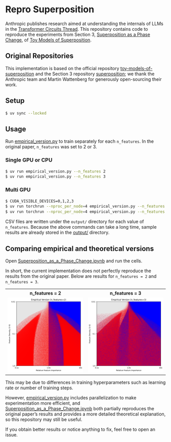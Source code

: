 # Repro Superposition

Anthropic publishes research aimed at understanding the internals of LLMs in the [Transformer Circuits Thread](https://transformer-circuits.pub/).
This repository contains code to reproduce the experiments from Section 3, [Superposition as a Phase Change](https://transformer-circuits.pub/2022/toy_model/index.html#phase-change), of [Toy Models of Superposition](https://transformer-circuits.pub/2022/toy_model/).

## Original Repositories

This implementation is based on the official repository [toy-models-of-superposition](https://github.com/anthropics/toy-models-of-superposition) and the Section 3 repository [superposition](https://github.com/wattenberg/superposition); we thank the Anthropic team and Martin Wattenberg for generously open-sourcing their work.

## Setup

```bash
$ uv sync --locked
```

## Usage

Run [empirical_version.py](empirical_version.py) to train separately for each `n_features`.
In the original paper, `n_features` was set to 2 or 3.

### Single GPU or CPU

```bash
$ uv run empirical_version.py --n_features 2
$ uv run empirical_version.py --n_features 3
```

### Multi GPU

```bash
$ CUDA_VISIBLE_DEVICES=0,1,2,3
$ uv run torchrun --nproc_per_node=4 empirical_version.py --n_features 2
$ uv run torchrun --nproc_per_node=4 empirical_version.py --n_features 3
```

CSV files are written under the `output/` directory for each value of `n_features`.
Because the above commands can take a long time, sample results are already stored in the [output/](output/) directory.

## Comparing empirical and theoretical versions

Open [Superposition_as_a_Phase_Change.ipynb](Superposition_as_a_Phase_Change.ipynb) and run the cells.

In short, the current implementation does not perfectly reproduce the results from the original paper.
Below are results for `n_features = 2` and `n_features = 3`.

<table>
  <tr>
    <th style="width: 50%;">n_features = 2</th>
    <th style="width: 50%;">n_features = 3</th>
  </tr>
  <tr>
    <td><img src="output/2features-256steps.png" alt="n_features=2"></td>
    <td><img src="output/3features-256steps.png" alt="n_features=3"></td>
  </tr>
</table>

This may be due to differences in training hyperparameters such as learning rate or number of training steps.

However, [empirical_version.py](empirical_version.py) includes parallelization to make experimentation more efficient, and [Superposition_as_a_Phase_Change.ipynb](Superposition_as_a_Phase_Change.ipynb) both partially reproduces the original paper’s results and provides a more detailed theoretical explanation, so this repository may still be useful.

If you obtain better results or notice anything to fix, feel free to open an issue.
